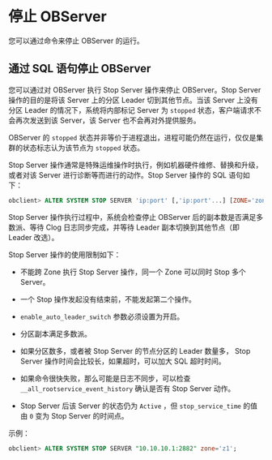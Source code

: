 停止 OBServer 
================================

您可以通过命令来停止 OBServer 的运行。

**通过 SQL 语句停止** OBServer 
---------------------------------------------

您可以通过对 OBServer 执行 Stop Server 操作来停止 OBServer。Stop Server 操作的目的是将该 Server 上的分区 Leader 切到其他节点。当该 Server 上没有分区 Leader 的情况下，系统将内部标记 Server 为 `stopped` 状态，客户端请求不会再次发送到该 Server，该 Server 也不会再对外提供服务。

OBServer 的 `stopped` 状态并非等价于进程退出，进程可能仍然在运行，仅仅是集群的状态标志认为该节点为 `stopped` 状态。

Stop Server 操作通常是特殊运维操作时执行，例如机器硬件维修、替换和升级，或者对该 Server 进行诊断等而进行的动作。Stop Server 操作的 SQL 语句如下：

```sql
obclient> ALTER SYSTEM STOP SERVER 'ip:port' [,'ip:port'...] [ZONE='zone']
```



Stop Server 操作执行过程中，系统会检查停止 OBServer 后的副本数是否满足多数派、等待 Clog 日志同步完成，并等待 Leader 副本切换到其他节点（即 Leader 改选）。

Stop Server 操作的使用限制如下：

* 不能跨 Zone 执行 Stop Server 操作，同一个 Zone 可以同时 Stop 多个 Server。

  

* 一个 Stop 操作发起没有结束前，不能发起第二个操作。

  

* `enable_auto_leader_switch` 参数必须设置为开启。

  

* 分区副本满足多数派。

  

* 如果分区数多，或者被 Stop Server 的节点分区的 Leader 数量多， Stop Server 操作时间会比较长，如果超时，可以加大 SQL 超时时间。

  

* 如果命令很快失败，那么可能是日志不同步，可以检查 `__all_rootservice_event_history` 确认是否有 Stop Server 动作。

  

* Stop Server 后该 Server 的状态仍为 `Active` ，但 `stop_service_time` 的值由 `0` 变为 Stop Server 的时间点。

  




示例：

```sql
obclient> ALTER SYSTEM STOP SERVER "10.10.10.1:2882" zone='z1'; 
```


